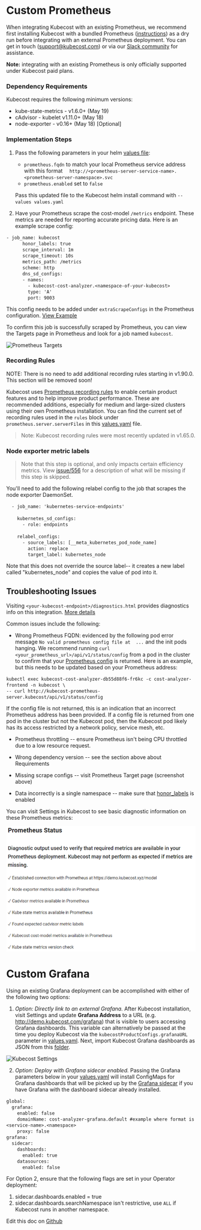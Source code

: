 Custom Prometheus
=================

When integrating Kubecost with an existing Prometheus, we recommend first installing Kubecost with a bundled Prometheus ([instructions](http://kubecost.com/install)) as a dry run before integrating with an external Prometheus deployment. You can get in touch (support@kubecost.com) or via our [Slack community](https://join.slack.com/t/kubecost/shared_invite/enQtNTA2MjQ1NDUyODE5LWFjYzIzNWE4MDkzMmUyZGU4NjkwMzMyMjIyM2E0NGNmYjExZjBiNjk1YzY5ZDI0ZTNhZDg4NjlkMGRkYzFlZTU) for assistance.

**Note:** integrating with an existing Prometheus is only officially supported under Kubecost paid plans.

<a name="dep-versions"></a>
### Dependency Requirements

Kubecost requires the following minimum versions:
 
  - kube-state-metrics - v1.6.0+ (May 19)
  - cAdvisor - kubelet v1.11.0+  (May 18)
  - node-exporter - v0.16+ (May 18) [Optional]

### Implementation Steps

1. Pass the following parameters in your helm [values file](https://github.com/kubecost/cost-analyzer-helm-chart/blob/master/cost-analyzer/values.yaml):  

   * `prometheus.fqdn` to match your local Prometheus service address with this format `  http://<prometheus-server-service-name>.<prometheus-server-namespace>.svc`
   * `prometheus.enabled` set to `false`  

   Pass this updated file to the Kubecost helm install command with `--values values.yaml`

2. <a name="scrape-configs"></a>Have your Prometheus scrape the cost-model `/metrics` endpoint. These metrics are needed for reporting accurate pricing data. Here is an example scrape config:

```
- job_name: kubecost
      honor_labels: true
      scrape_interval: 1m
      scrape_timeout: 10s
      metrics_path: /metrics
      scheme: http
      dns_sd_configs:
      - names:
        - kubecost-cost-analyzer.<namespace-of-your-kubecost>
        type: 'A'
        port: 9003
```  

This config needs to be added under `extraScrapeConfigs` in the Prometheus configuration. [View Example](https://github.com/kubecost/cost-analyzer-helm-chart/blob/0758d5df54d8963390ca506ad6e58c597b666ef8/cost-analyzer/values.yaml#L74)

To confirm this job is successfully scraped by Prometheus, you can view the Targets page in Prometheus and look for a job named `kubecost`.

![Prometheus Targets](https://raw.githubusercontent.com/kubecost/docs/main/prom-targets.png)

<a name="recording-rules"></a>
### Recording Rules

NOTE: There is no need to add additional recording rules starting in v1.90.0. This section will be removed soon!

Kubecost uses [Prometheus recording rules](https://prometheus.io/docs/prometheus/latest/configuration/recording_rules/) to enable certain product features and to help improve product performance. These are recommended additions, especially for medium and large-sized clusters using their own Prometheus installation. You can find the current set of recording rules used in the `rules` block under `prometheus.server.serverFiles` in this [values.yaml](https://github.com/kubecost/cost-analyzer-helm-chart/blob/master/cost-analyzer/values.yaml) file.

> Note: Kubecost recording rules were most recently updated in v1.65.0. 


### Node exporter metric labels

> Note that this step is optional, and only impacts certain efficiency metrics. View [issue/556](https://github.com/kubecost/cost-model/issues/556) for a description of what will be missing if this step is skipped.

You'll need to add the following relabel config to the job that scrapes the node exporter DaemonSet.

```
  - job_name: 'kubernetes-service-endpoints'

    kubernetes_sd_configs:
      - role: endpoints

    relabel_configs:
      - source_labels: [__meta_kubernetes_pod_node_name]
        action: replace
        target_label: kubernetes_node
```

Note that this does not override the source label-- it creates a new label called "kubernetes_node" and copies the value of pod into it.

<a name="troubleshoot"></a>
## Troubleshooting Issues

Visiting `<your-kubecost-endpoint>/diagnostics.html` provides diagnostics info on this integration. [More details](/diagnostics.md)

Common issues include the following:

* Wrong Prometheus FQDN: evidenced by the following pod error message `No valid prometheus config file at  ...` and the init pods hanging. We recommend running `curl <your_prometheus_url>/api/v1/status/config` from a pod in the cluster to confirm that your [Prometheus config](https://prometheus.io/docs/prometheus/latest/configuration/configuration/#configuration-file) is returned. Here is an example, but this needs to be updated based on your Prometheus address:

```
kubectl exec kubecost-cost-analyzer-db55d88f6-fr6kc -c cost-analyzer-frontend -n kubecost \
-- curl http://kubecost-prometheus-server.kubecost/api/v1/status/config
```

If the config file is not returned, this is an indication that an incorrect Prometheus address has been provided. If a config file is returned from one pod in the cluster but not the Kubecost pod, then the Kubecost pod likely has its access restricted by a network policy, service mesh, etc.

* Prometheus throttling -- ensure Prometheus isn't being CPU throttled due to a low resource request.

* Wrong dependency version -- see the section above about Requirements

* Missing scrape configs -- visit Prometheus Target page (screenshot above)

* Data incorrectly is a single namespace -- make sure that [honor_labels](https://prometheus.io/docs/prometheus/latest/configuration/configuration/#scrape_config) is enabled

You can visit Settings in Kubecost to see basic diagnostic information on these Prometheus metrics:

![Prometheus status diagnostic](https://raw.githubusercontent.com/kubecost/docs/main/prom-status.png)


<a name="existing-grafana"></a>
# Custom Grafana

Using an existing Grafana deployment can be accomplished with either of the following two options:

1) _Option: Directly link to an external Grafana._ After Kubecost installation, visit Settings and update __Grafana Address__ to a URL (e.g. http://demo.kubecost.com/grafana) that is visible to users accessing Grafana dashboards. This variable can alternatively be passed at the time you deploy Kubecost via the `kubecostProductConfigs.grafanaURL` parameter in [values.yaml](https://github.com/kubecost/cost-analyzer-helm-chart/blob/master/cost-analyzer/values.yaml). Next, import Kubecost Grafana dashboards as JSON from this [folder](https://github.com/kubecost/cost-analyzer-helm-chart/tree/master/cost-analyzer). 

![Kubecost Settings](https://raw.githubusercontent.com/kubecost/docs/main/images/settings-grafana.png)

2) _Option: Deploy with Grafana sidecar enabled._ Passing the Grafana parameters below in your [values.yaml](https://github.com/kubecost/cost-analyzer-helm-chart/blob/master/cost-analyzer/values.yaml) will install ConfigMaps for Grafana dashboards that will be picked up by the [Grafana sidecar](https://github.com/helm/charts/tree/master/stable/grafana#sidecar-for-dashboards) if you have Grafana with the dashboard sidecar already installed.

```
global:
  grafana:
    enabled: false
    domainName: cost-analyzer-grafana.default #example where format is <service-name>.<namespace>
    proxy: false
grafana:
  sidecar:
    dashboards:
      enabled: true
    datasources:
      enabled: false
```

For Option 2, ensure that the following flags are set in your Operator deployment:

1. sidecar.dashboards.enabled = true  
2. sidecar.dashboards.searchNamespace isn't restrictive, use `ALL` if Kubecost runs in another namespace.

Edit this doc on [Github](https://github.com/kubecost/docs/blob/main/custom-prom.md)

<!--- {"article":"4407595941015","section":"4402815636375","permissiongroup":"1500001277122"} --->
